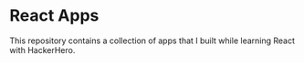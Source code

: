 # React Apps

This repository contains a collection of apps that I built while learning React with HackerHero.